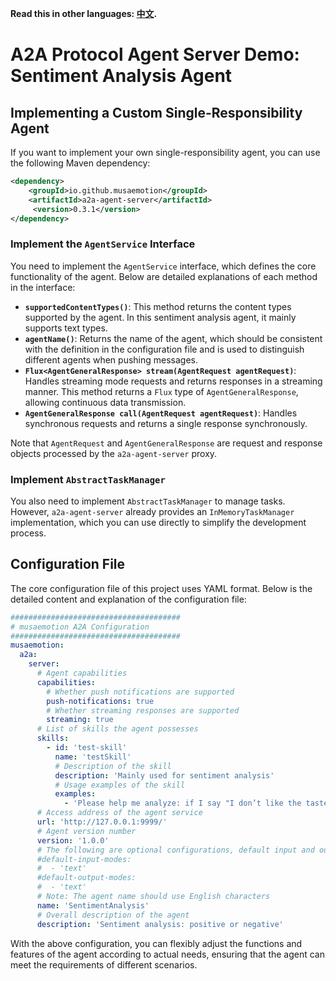 **Read this in other languages: [中文](README.zh-CN.md).**

# A2A Protocol Agent Server Demo: Sentiment Analysis Agent

## Implementing a Custom Single-Responsibility Agent
If you want to implement your own single-responsibility agent, you can use the following Maven dependency:
```xml
<dependency>
    <groupId>io.github.musaemotion</groupId>
    <artifactId>a2a-agent-server</artifactId>
     <version>0.3.1</version>
</dependency>
```

### Implement the `AgentService` Interface
You need to implement the `AgentService` interface, which defines the core functionality of the agent. Below are detailed explanations of each method in the interface:
- **`supportedContentTypes()`**: This method returns the content types supported by the agent. In this sentiment analysis agent, it mainly supports text types.
- **`agentName()`**: Returns the name of the agent, which should be consistent with the definition in the configuration file and is used to distinguish different agents when pushing messages.
- **`Flux<AgentGeneralResponse> stream(AgentRequest agentRequest)`**: Handles streaming mode requests and returns responses in a streaming manner. This method returns a `Flux` type of `AgentGeneralResponse`, allowing continuous data transmission.
- **`AgentGeneralResponse call(AgentRequest agentRequest)`**: Handles synchronous requests and returns a single response synchronously.

Note that `AgentRequest` and `AgentGeneralResponse` are request and response objects processed by the `a2a-agent-server` proxy.

### Implement `AbstractTaskManager`
You also need to implement `AbstractTaskManager` to manage tasks. However, `a2a-agent-server` already provides an `InMemoryTaskManager` implementation, which you can use directly to simplify the development process.

## Configuration File
The core configuration file of this project uses YAML format. Below is the detailed content and explanation of the configuration file:
```yaml
######################################
# musaemotion A2A Configuration
######################################
musaemotion:
  a2a:
    server:
      # Agent capabilities
      capabilities:
        # Whether push notifications are supported
        push-notifications: true
        # Whether streaming responses are supported
        streaming: true
      # List of skills the agent possesses
      skills:
        - id: 'test-skill'
          name: 'testSkill'
          # Description of the skill
          description: 'Mainly used for sentiment analysis'
          # Usage examples of the skill
          examples:
            - 'Please help me analyze: if I say "I don’t like the taste," does it mean I like it or not?'
      # Access address of the agent service
      url: 'http://127.0.0.1:9999/'
      # Agent version number
      version: '1.0.0'
      # The following are optional configurations, default input and output modes
      #default-input-modes:
      #  - 'text'
      #default-output-modes:
      #  - 'text'
      # Note: The agent name should use English characters
      name: 'SentimentAnalysis'
      # Overall description of the agent
      description: 'Sentiment analysis: positive or negative'
```

With the above configuration, you can flexibly adjust the functions and features of the agent according to actual needs, ensuring that the agent can meet the requirements of different scenarios.